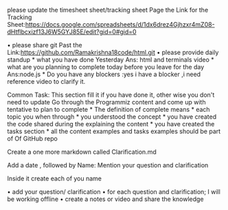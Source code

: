  ⁠please update the timesheet sheet/tracking sheet
  Page the Link for the Tracking Sheet:https://docs.google.com/spreadsheets/d/1dx6drez4Gjhzxr4mZ08-dHtflbcxizf13J6W5GYJ85E/edit?gid=0#gid=0

•⁠  ⁠⁠please share git 
        Past the Link:https://github.com/Ramakrishna18code/html.git
•⁠  ⁠⁠please provide daily standup
          * what you have done Yesterday 
           Ans: html and terminals video
          * what are you planning to complete today before you leave for the day
          Ans:node.js
           * Do you have any blockers :yes i have a blocker ,i need reference video to clarify it.

Common Task: This section fill it if you have done it, other wise you don't need to update
 Go through the Programmiz content and come up with tentative to plan to complete 
       * The definition of complete means
        * each topic you when through
        * you understood the concept 
         * you have created the code shared during the explaining the content 
         * you have created the tasks section
          * all the content examples and tasks examples should be part of 
           Of GitHub repo

Create a one more markdown called Clarification.md

Add a date , followed by Name: Mention your question and clarification

Inside it create each of you name

•⁠  ⁠add your question/ clarification 
•⁠  ⁠⁠for each question and clarification; I will be working offline
•⁠  ⁠⁠create a notes or video and share the knowledge
